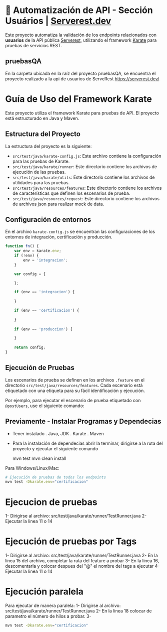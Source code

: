# 🧪 Automatización de API - Sección Usuários | [Serverest.dev](https://serverest.dev)

Este proyecto automatiza la validación de los endpoints relacionados con **usuarios** de la API pública [Serverest](https://serverest.dev), utilizando el framework [Karate](https://github.com/karatelabs/karate) para pruebas de servicios REST.


## pruebasQA

En la carpeta ubicada en la raíz del proyecto pruebasQA, se encuentra el proyecto realizado a la api de usuarios de ServeRest https://serverest.dev/

# Guía de Uso del Framework Karate

Este proyecto utiliza el framework Karate para pruebas de API. El proyecto está estructurado en Java y Maven.

## Estructura del Proyecto

La estructura del proyecto es la siguiente:

- `src/test/java/karate-config.js`: Este archivo contiene la configuración para las pruebas de Karate.
- `src/test/java/karate/runner`: Este directorio contiene los archivos de ejecución de las pruebas.
- `src/test/java/karate/utils`: Este directorio contiene los archivos de utilidades para las pruebas.
- `src/test/java/resources/features`: Este directorio contiene los archivos de características que definen los escenarios de prueba.
- `src/test/java/resources/request`: Este directorio contiene los archivos de archivos json para realizar mock de data.

## Configuración de entornos

En el archivo `karate-config.js` se encuentran las configuraciones de los entornos de integración, certificación y producción.

  ```javascript
  function fn() {
      var env = karate.env; 
      if (!env) {
          env = 'integracion'; 
      }
  
      var config = { 

      };

      if (env == 'integracion') {
     
      }

      if (env == 'certificacion') {
     
      }
      
      if (env == 'produccion') {

      }
      
      return config;
  }
  ```
## Ejecución de Pruebas

Los escenarios de prueba se definen en los archivos `.feature` en el directorio `src/test/java/resources/features`. Cada escenario está etiquetado con una etiqueta para su fácil identificación y ejecución.

Por ejemplo, para ejecutar el escenario de prueba etiquetado con `@postUsers`, use el siguiente comando:

## Previamente - Instalar Programas y Dependecias

- Tener instalado
  . Java, JDK
  . Karate
  . Maven

- Para la instalación de dependecias abrir la terminar, dirigirse a la ruta del proyecto y ejecutar el siguiente comando

 	mvn test mvn clean install


Para Windows/Linux/Mac:
```bash
# Ejecución de pruebas de todos los endpoints
mvn test -Dkarate.env="certificacion"
```
# Ejecucion de pruebas
1- Dirigirse al archivo: src/test/java/karate/runner/TestRunner.java
2- Ejecutar la linea 11 o 14

# Ejecución de pruebas por Tags

1- Dirigirse al archivo: src/test/java/karate/runner/TestRunner.java
2- En la linea 15 del archivo, completar la ruta del feature a probar
3- En la linea 16, descomentarla y colocar despues del "@" el nombre del tags a ejecutar
4- Ejecutar la linea 11 o 14

# Ejecución paralela

Para ejecutar de manera paralela:
1- Dirigirse al archivo: src/test/java/karate/runner/TestRunner.java
2- En la linea 18 colocar de parametro el número de hilos a probar.
3-
```bash
mvn test -Dkarate.env="certificacion"
```